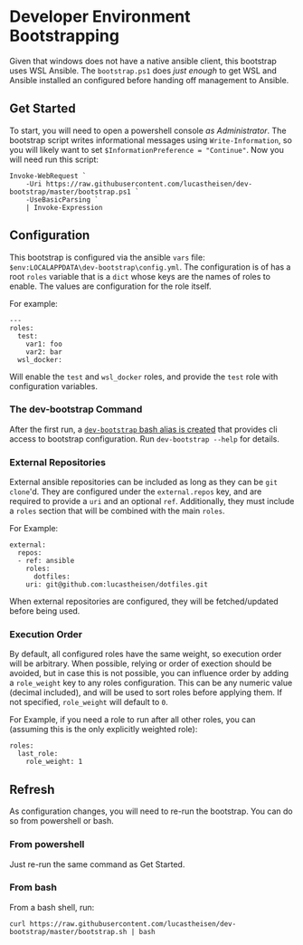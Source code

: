 # Developer Environment Bootstrapping
Given that windows does not have a native ansible client, this bootstrap uses WSL Ansible.  The `bootstrap.ps1` does _just enough_ to get WSL and Ansible installed an configured before handing off management to Ansible.

## Get Started
To start, you will need to open a powershell console _as Administrator_.  The bootstrap script writes informational messages using `Write-Information`, so you will likely want to set `$InformationPreference = "Continue"`.  Now you will need run this script:
```
Invoke-WebRequest `
    -Uri https://raw.githubusercontent.com/lucastheisen/dev-bootstrap/master/bootstrap.ps1 `
    -UseBasicParsing `
    | Invoke-Expression
```

## Configuration
This bootstrap is configured via the ansible `vars` file: `$env:LOCALAPPDATA\dev-bootstrap\config.yml`.  The configuration is of has a root `roles` variable that is a `dict` whose keys are the names of roles to enable.  The values are configuration for the role itself.

For example:
```
---
roles:
  test:
    var1: foo
    var2: bar
  wsl_docker:
```
Will enable the `test` and `wsl_docker` roles, and provide the `test` role with configuration variables.

### The dev-bootstrap Command
After the first run, a [`dev-bootstrap` bash alias is created](roles/devbootstrap/templates/dev-bootstrap.sh#L8) that provides cli access to bootstrap configuration.  Run `dev-bootstrap --help` for details.

### External Repositories
External ansible repositories can be included as long as they can be `git clone`'d.  They are configured under the `external.repos` key, and are required to provide a `uri` and an optional `ref`.  Additionally, they must include a `roles` section that will be combined with the main `roles`.

For Example:
```
external:
  repos:
  - ref: ansible
    roles:
      dotfiles:
    uri: git@github.com:lucastheisen/dotfiles.git
```

When external repositories are configured, they will be fetched/updated before being used.

### Execution Order
By default, all configured roles have the same weight, so execution order will be arbitrary.  When possible, relying or order of exection should be avoided, but in case this is not possible, you can influence order by adding a `role_weight` key to any roles configuration.  This can be any numeric value (decimal included), and will be used to sort roles before applying them.  If not specified, `role_weight` will default to `0`.

For Example, if you need a role to run after all other roles, you can (assuming this is the only explicitly weighted role):
```
roles:
  last_role:
    role_weight: 1
```

## Refresh
As configuration changes, you will need to re-run the bootstrap.  You can do so from powershell or bash.

### From powershell
Just re-run the same command as Get Started.

### From bash
From a bash shell, run:
```
curl https://raw.githubusercontent.com/lucastheisen/dev-bootstrap/master/bootstrap.sh | bash
```
